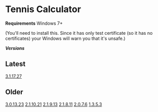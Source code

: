 # Tennis Calculator

**Requirements**
Windows 7+

(You'll need to install this. Since it has only test certificate (so it has no certificates) your Windows will warn you that it's unsafe.)

***Versions***

## Latest
[3.1.17.27](https://matejzahradnik.com/Software/TennisCalculator_3.1.17.27.7z)

## Older
[3.0.13.23](https://matejzahradnik.com/Software/TennisCalculator_3.0.13.23.7z)
[2.1.10.21](https://matejzahradnik.com/Software/TennisCalculator_2.1.10.21.7z)
[2.1.9.13](https://matejzahradnik.com/Software/TennisCalculator_2.1.9.13.7z)
[2.1.8.11](https://matejzahradnik.com/Software/TennisCalculator_2.1.8.11.7z)
[2.0.7.6](https://matejzahradnik.com/Software/TennisCalculator_2.0.7.6.7z)
[1.3.5.3](https://matejzahradnik.com/Software/TennisCalculator_1.3.5.3.7z)
